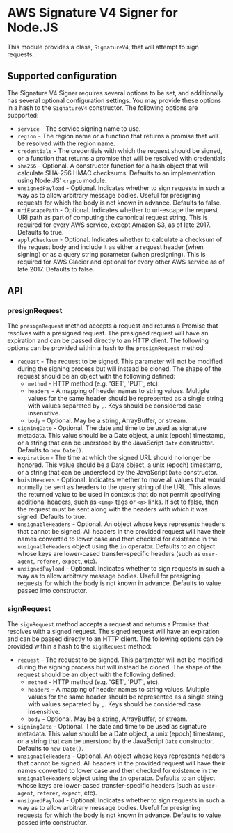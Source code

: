 # AWS Signature V4 Signer for Node.JS

This module provides a class, `SignatureV4`, that will attempt to sign requests.

## Supported configuration

The Signature V4 Signer requires several options to be set, and additionally has several optional configuration settings.
You may provide these options in a hash to the `SignatureV4` constructor.
The following options are supported:

- `service` - The service signing name to use.
- `region` - The region name or a function that returns a promise
  that will be resolved with the region name.
- `credentials` - The credentials with which the request should be
  signed, or a function that returns a promise that will be resolved
  with credentials
- `sha256` - Optional. A constructor function for a hash object that
  will calculate SHA-256 HMAC checksums.
  Defaults to an implementation using Node.JS' `crypto` module.
- `unsignedPayload` - Optional. Indicates whether to sign requests
  in such a way as to allow arbitrary message bodies.
  Useful for presigning requests for which the body is not known in advance.
  Defaults to false.
- `uriEscapePath` - Optional. Indicates whether to uri-escape the
  request URI path as part of computing the canonical request string.
  This is required for every AWS service, except Amazon S3, as of
  late 2017.
  Defaults to true.
- `applyChecksum` - Optional. Indicates whether to calculate a
  checksum of the request body and include it as either a request
  header (when signing) or as a query string parameter (when presigning).
  This is required for AWS Glacier and optional for every other AWS
  service as of late 2017.
  Defaults to false.

## API

### presignRequest

The `presignRequest` method accepts a request and returns a Promise that
resolves with a presigned request. The presigned request will have an
expiration and can be passed directly to an HTTP client. The following options can be provided within a hash to the `presignRequest` method:

- `request` - The request to be signed. This parameter will not be
  modified during the signing process but will instead be cloned.
  The shape of the request should be an object with the following defined:
  - `method` - HTTP method (e.g. 'GET', 'PUT', etc).
  - `headers` - A mapping of header names to string values.
    Multiple values for the same header should be represented as a single
    string with values separated by `,`.
    Keys should be considered case insensitive.
  - `body` - Optional. May be a string, ArrayBuffer, or stream.
- `signingDate` - Optional. The date and time to be used as signature metadata.
  This value should be a Date object, a unix (epoch) timestamp, or
  a string that can be unerstood by the JavaScript `Date` constructor.
  Defaults to `new Date()`.
- `expiration` - The time at which the signed URL should no longer
  be honored.
  This value should be a Date object, a unix (epoch) timestamp, or a
  string that can be understood by the JavaScript `Date` constructor.
- `hoistHeaders` - Optional. Indicates whether to move all values that
  would normally be sent as headers to the query string of the URL.
  This allows the returned value to be used in contexts that do not
  permit specifying additional headers, such as `<img>` tags or `<a>` links.
  If set to false, then the request must be sent along with the headers
  with which it was signed.
  Defaults to true.
- `unsignableHeaders` - Optional. An object whose keys represents
  headers that cannot be signed. All headers in the provided request
  will have their names converted to lower case and then checked for
  existence in the `unsignableHeaders` object using the `in` operator.
  Defaults to an object whose keys are lower-cased transfer-specific
  headers (such as `user-agent`, `referer`, `expect`, etc).
- `unsignedPayload` - Optional. Indicates whether to sign requests
  in such a way as to allow arbitrary message bodies.
  Useful for presigning requests for which the body is not known in advance.
  Defaults to value passed into constructor.

### signRequest

The `signRequest` method accepts a request and returns a Promise that
resolves with a signed request. The signed request will have an
expiration and can be passed directly to an HTTP client. The following options can be provided within a hash to the `signRequest` method:

- `request` - The request to be signed. This parameter will not be
  modified during the signing process but will instead be cloned.
  The shape of the request should be an object with the following defined:
  - `method` - HTTP method (e.g. 'GET', 'PUT', etc).
  - `headers` - A mapping of header names to string values.
    Multiple values for the same header should be represented as a single
    string with values separated by `,`.
    Keys should be considered case insensitive.
  - `body` - Optional. May be a string, ArrayBuffer, or stream.
- `signingDate` - Optional. The date and time to be used as signature metadata.
  This value should be a Date object, a unix (epoch) timestamp, or
  a string that can be unerstood by the JavaScript `Date` constructor.
  Defaults to `new Date()`.
- `unsignableHeaders` - Optional. An object whose keys represents
  headers that cannot be signed. All headers in the provided request
  will have their names converted to lower case and then checked for
  existence in the `unsignableHeaders` object using the `in` operator.
  Defaults to an object whose keys are lower-cased transfer-specific
  headers (such as `user-agent`, `referer`, `expect`, etc).
- `unsignedPayload` - Optional. Indicates whether to sign requests
  in such a way as to allow arbitrary message bodies.
  Useful for presigning requests for which the body is not known in advance.
  Defaults to value passed into constructor.
